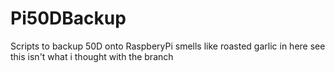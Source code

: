 # Pi50DBackup
Scripts to backup 50D onto RaspberyPi
smells like roasted garlic in here
see this isn't what i thought with the branch
